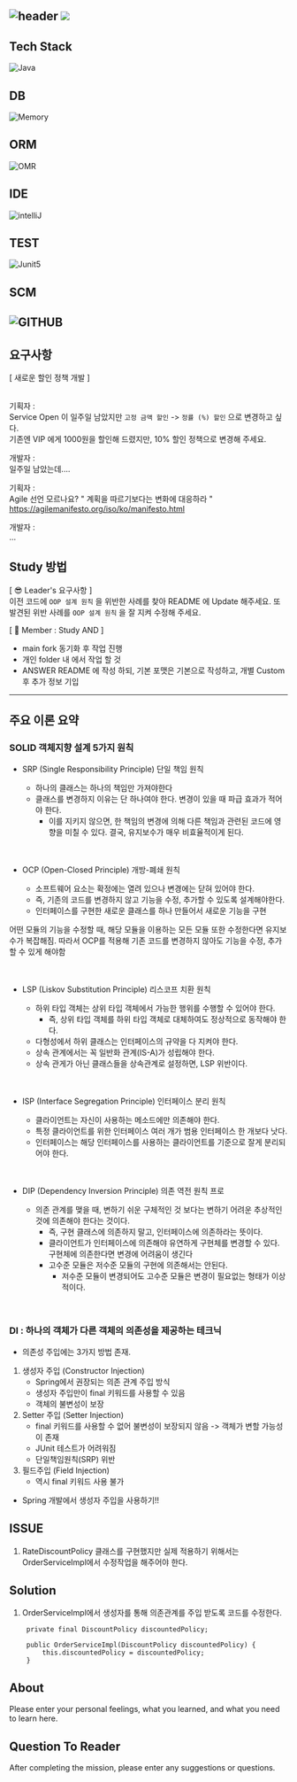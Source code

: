 ![header](https://capsule-render.vercel.app/api?type=soft&color=auto&height=150&section=header&text=UserManagement&fontSize=90&animation=blink&align=center)
<a href="https://hits.seeyoufarm.com"><img src="https://hits.seeyoufarm.com/api/count/incr/badge.svg?url=https%3A%2F%2Fgithub.com%2FFX-STUDY%2FBE-STUDY%2Fhit-counter&count_bg=%2379C83D&title_bg=%23555555&icon=&icon_color=%23E7E7E7&title=hits&edge_flat=false"/></a>
--
## Tech Stack
![Java](https://img.shields.io/badge/Java-ED8B00?style=for-the-badge&logo=openjdk&logoColor=white)
## DB
![Memory](https://img.shields.io/badge/Memory-000000?style=for-the-badge&logo=memory&logoColor=white)
## ORM
![OMR](https://img.shields.io/badge/NONE-000000?style=for-the-badge&logo=NONE&logoColor=white)
## IDE
![intelliJ](https://img.shields.io/badge/IntelliJIDEA-000000?style=for-the-badge&logo=IntelliJIDEA&logoColor=white)
## TEST
![Junit5](https://img.shields.io/badge/JUnit5-25A162?style=for-the-badge&logo=JUnit5&logoColor=white)
## SCM
![GITHUB](https://img.shields.io/badge/GitHub-100000?style=for-the-badge&logo=github&logoColor=white)
--
## 요구사항
[ 새로운 할인 정책 개발 ]<br><br>

기획자 : <br>
Service Open 이 일주일 남았지만 `고정 금액 할인` -> `정률 (%) 할인` 으로 변경하고 싶다.<br>
기존엔 VIP 에게 1000원을 할인해 드렸지만, 10% 할인 정책으로 변경해 주세요.<br>

개발자 : <br>
일주일 남았는데.... <br>

기획자 : <br>
Agile 선언 모르나요? " 계획을 따르기보다는 변화에 대응하라 " <br>
https://agilemanifesto.org/iso/ko/manifesto.html <br>

개발자 :<br>
...<br>

## Study 방법
[ 😎 Leader's 요구사항 ] <br>
이전 코드에 `OOP 설계 원칙` 을 위반한 사례를 찾아 README 에 Update 해주세요.
또 발견된 위반 사례를 `OOP 설계 원칙` 을 잘 지켜 수정해 주세요.

[ 🧐 Member : Study AND ] <br>
   - main fork 동기화 후 작업 진행
   - 개인 folder 내 에서 작업 할 것
   - ANSWER README 에 작성 하되, 기본 포맷은 기본으로 작성하고, 개별 Custom 후 추가 정보 기입

---

## 주요 이론 요약

   ### SOLID 객체지향 설계 5가지 원칙
   - SRP (Single Responsibility Principle) 단일 책임 원칙
      - 하나의 클래스는 하나의 책임만 가져야한다
      - 클래스를 변경하지 이유는 단 하나여야 한다. 변경이 있을 때 파급 효과가 적어야 한다.
         - 이를 지키지 않으면, 한 책임의 변경에 의해 다른 책임과 관련된 코드에 영향을 미칠 수 있다. 결국, 유지보수가 매우 비효율적이게 된다.
<br><br><br>
        
   - OCP (Open-Closed Principle) 개방-폐쇄 원칙
      - 소프트웨어 요소는 확정에는 열려 있으나 변경에는 닫혀 있어야 한다.
      - 즉, 기존의 코드를 변경하지 않고 기능을 수정, 추가할 수 있도록 설계해야한다.
      - 인터페이스를 구현한 새로운 클래스를 하나 만들어서 새로운 기능을 구현
     
어떤 모듈의 기능을 수정할 때, 해당 모듈을 이용하는 모든 모듈 또한 수정한다면 유지보수가 복잡해짐.
따라서 OCP를 적용해 기존 코드를 변경하지 않아도 기능을 수정, 추가할 수 있게 해야함
<br><br><br>

   - LSP (Liskov Substitution Principle) 리스코프 치환 원칙
      - 하위 타입 객체는 상위 타입 객체에서 가능한 행위를 수행할 수 있어야 한다.
         - 즉, 상위 타입 객체를 하위 타입 객체로 대체하여도 정상적으로 동작해야 한다.
      - 다형성에서 하위 클래스는 인터페이스의 규약을 다 지켜야 한다.
      - 상속 관계에서는 꼭 일반화 관계(IS-A)가 성립해야 한다.
      - 상속 관게가 아닌 클래스들을 상속관계로 설정하면, LSP 위반이다.
<br><br><br>

   - ISP (Interface Segregation Principle) 인터페이스 분리 원칙
      - 클라이언트는 자신이 사용하는 메소드에만 의존해야 한다.
      - 특정 클라이언트를 위한 인터페이스 여러 개가 범용 인터페이스 한 개보다 낫다.
      - 인터페이스는 해당 인터페이스를 사용하는 클라이언트를 기준으로 잘게 분리되어야 한다.
<br><br><br>

   - DIP (Dependency Inversion Principle) 의존 역전 원칙
      프로
      - 의존 관계를 맺을 때, 변하기 쉬운 구체적인 것 보다는 변하기 어려운 추상적인 것에 의존해야 한다는 것이다.
         - 즉, 구현 클래스에 의존하지 말고, 인터페이스에 의존하라는 뜻이다.
         - 클라이언트가 인터페이스에 의존해야 유연하게 구현체를 변경할 수 있다. 구현체에 의존한다면 변경에 어려움이 생긴다
         - 고수준 모듈은 저수준 모듈의 구현에 의존해서는 안된다.
            - 저수준 모듈이 변경되어도 고수준 모듈은 변경이 필요없는 형태가 이상적이다.
<br><br><br>
   




### DI : 하나의 객체가 다른 객체의 의존성을 제공하는 테크닉
   - 의존성 주입에는 3가지 방법 존재. 
   1. 생성자 주입 (Constructor Injection) 
      - Spring에서 권장되는 의존 관계 주입 방식
      - 생성자 주입만이 final 키워드를 사용할 수 있음
      - 객체의 불변성이 보장
   2. Setter 주입 (Setter Injection) 
      - final 키워드를 사용할 수 없어 불변성이 보장되지 않음 -> 객체가 변할 가능성이 존재
      - JUnit 테스트가 어려워짐
      - 단일책임원칙(SRP) 위반
   3. 필드주입 (Field Injection)
      - 역시 final 키워드 사용 불가
      
   - Spring 개발에서 생성자 주입을 사용하기!!

## ISSUE

1. RateDiscountPolicy 클래스를 구현했지만 실제 적용하기 위해서는 OrderServiceImpl에서 수정작업을 해주어야 한다.

## Solution

1. OrderServiceImpl에서 생성자를 통해 의존관계를 주입 받도록 코드를 수정한다.

        private final DiscountPolicy discountedPolicy;

        public OrderServiceImpl(DiscountPolicy discountedPolicy) {
            this.discountedPolicy = discountedPolicy;
        }


## About

Please enter your personal feelings, what you learned, and what you need to learn here.

## Question To Reader

After completing the mission, please enter any suggestions or questions.

